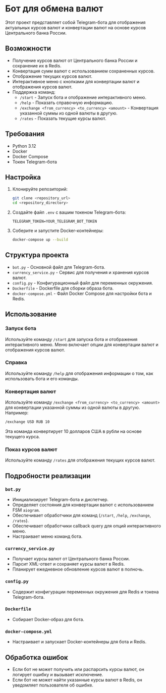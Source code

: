 
# Бот для обмена валют

Этот проект представляет собой Telegram-бота для отображения актуальных курсов валют и конвертации валют на основе курсов Центрального банка России.

## Возможности

- Получение курсов валют от Центрального банка России и сохранение их в Redis.
- Конвертация сумм валют с использованием сохраненных курсов.
- Отображение текущих курсов валют.
- Интерактивное меню с кнопками для конвертации валют и отображения курсов валют.
- Поддержка команд:
  - `/start` - Запуск бота и отображение интерактивного меню.
  - `/help` - Показать справочную информацию.
  - `/exchange <from_currency> <to_currency> <amount>` - Конвертация указанной суммы из одной валюты в другую.
  - `/rates` - Показать текущие курсы валют.

## Требования

- Python 3.12
- Docker
- Docker Compose
- Токен Telegram-бота

## Настройка

1. Клонируйте репозиторий:

   ```bash
   git clone <repository_url>
   cd <repository_directory>
   ```

2. Создайте файл `.env` с вашим токеном Telegram-бота:

   ```env
   TELEGRAM_TOKEN=YOUR_TELEGRAM_BOT_TOKEN
   ```

3. Соберите и запустите Docker-контейнеры:

   ```bash
   docker-compose up --build
   ```

## Структура проекта

- `bot.py` - Основной файл для Telegram-бота.
- `currency_service.py` - Сервис для получения и хранения курсов валют.
- `config.py` - Конфигурационный файл для переменных окружения.
- `Dockerfile` - Dockerfile для сборки образа бота.
- `docker-compose.yml` - Файл Docker Compose для настройки бота и Redis.

## Использование

### Запуск бота

Используйте команду `/start` для запуска бота и отображения интерактивного меню. Меню включает опции для конвертации валют и отображения курсов валют.

### Справка

Используйте команду `/help` для отображения информации о том, как использовать бота и его команды.

### Конвертация валют

Используйте команду `/exchange <from_currency> <to_currency> <amount>` для конвертации указанной суммы из одной валюты в другую. Например:

```bash
/exchange USD RUB 10
```

Эта команда конвертирует 10 долларов США в рубли на основе текущего курса.

### Показ курсов валют

Используйте команду `/rates` для отображения текущих курсов валют.

## Подробности реализации

### `bot.py`

- Инициализирует Telegram-бота и диспетчер.
- Определяет состояния для конвертации валют с использованием FSM `aiogram`.
- Обеспечивает обработчики для команд (`/start`, `/help`, `/exchange`, `/rates`).
- Обеспечивает обработчики callback query для опций интерактивного меню.
- Настраивает меню команд бота.

### `currency_service.py`

- Получает курсы валют от Центрального банка России.
- Парсит XML-ответ и сохраняет курсы валют в Redis.
- Планирует ежедневное обновление курсов валют в полночь.

### `config.py`

- Содержит конфигурации переменных окружения для Redis и токена Telegram-бота.

### `Dockerfile`

- Собирает Docker-образ для бота.

### `docker-compose.yml`

- Настраивает и запускает Docker-контейнеры для бота и Redis.

## Обработка ошибок

- Если бот не может получить или распарсить курсы валют, он логирует ошибку и вызывает исключение.
- Если бот не может найти указанные курсы валют в Redis, он уведомляет пользователя об ошибке.

